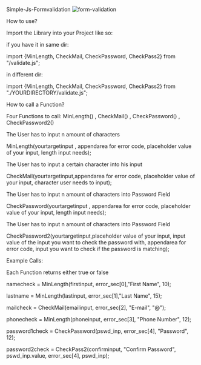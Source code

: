 Simple-Js-Formvalidation
![form-validation](https://github.com/gamekiller30/Simple-Js-Formvalidation/assets/85796998/cda37501-a63b-49ca-961e-bd5d529fedbe)

How to use?

Import the Library into your Project like so: 

if you have it in same dir:

import {MinLength, CheckMail, CheckPassword, CheckPass2} from "/validate.js";

in different dir:

import {MinLength, CheckMail, CheckPassword, CheckPass2} from "./YOURDIRECTORY/validate.js";

How to call a Function?


Four Functions to call: MinLength() , CheckMail() , CheckPassword() , CheckPassword2()


The User has to input n amount of characters

MinLength(yourtargetinput , appendarea for error code, placeholder value of your input, length input needs);

The User has to input a certain character into his input

CheckMail(yourtargetinput,appendarea for error code, placeholder value of your input, character user needs to input);


The User has to input n amount of characters into Password Field

CheckPassword(yourtargetinput , appendarea for error code, placeholder value of your input, length input needs);


 The User has to input n amount of characters into Password Field

CheckPassword2(yourtargetinput,placeholder value of your input, input value of the input you want to check the password with,  appendarea for error code, input you want to check if the password is matching);


 Example Calls:

Each Function returns either true or false

namecheck =  MinLength(firstinput, error_sec[0],"First Name", 10); 

 lastname = MinLength(lastinput, error_sec[1],"Last Name", 15);

 mailcheck =  CheckMail(emailinput, error_sec[2], "E-mail", "@");

 phonecheck = MinLength(phoneinput, error_sec[3], "Phone Number", 12);

 password1check = CheckPassword(pswd_inp, error_sec[4], "Password", 12);

 password2check = CheckPass2(confirminput, "Confirm Password",  pswd_inp.value, error_sec[4], pswd_inp);

